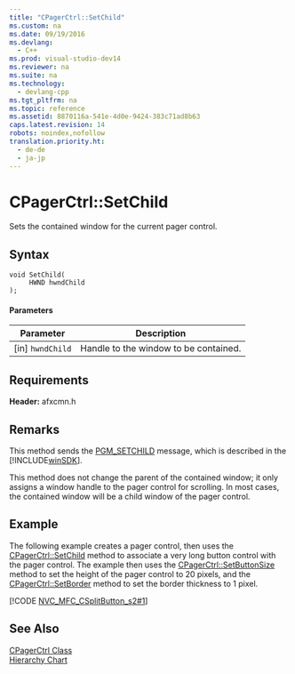 ```yaml
---
title: "CPagerCtrl::SetChild"
ms.custom: na
ms.date: 09/19/2016
ms.devlang: 
  - C++
ms.prod: visual-studio-dev14
ms.reviewer: na
ms.suite: na
ms.technology: 
  - devlang-cpp
ms.tgt_pltfrm: na
ms.topic: reference
ms.assetid: 8870116a-541e-4d0e-9424-383c71ad8b63
caps.latest.revision: 14
robots: noindex,nofollow
translation.priority.ht: 
  - de-de
  - ja-jp
---
```

# CPagerCtrl::SetChild
Sets the contained window for the current pager control.  
  
## Syntax  
  
```  
void SetChild(  
     HWND hwndChild  
);  
```  
  
#### Parameters  
  
|Parameter|Description|  
|---------------|-----------------|  
|[in] `hwndChild`|Handle to the window to be contained.|  
  
## Requirements  
 **Header:** afxcmn.h  
  
## Remarks  
 This method sends the [PGM_SETCHILD](http://msdn.microsoft.com/library/windows/desktop/bb760884) message, which is described in the [!INCLUDE[winSDK](../vs140/includes/winSDK_md.md)].  
  
 This method does not change the parent of the contained window; it only assigns a window handle to the pager control for scrolling. In most cases, the contained window will be a child window of the pager control.  
  
## Example  
 The following example creates a pager control, then uses the [CPagerCtrl::SetChild](../vs140/CPagerCtrl--SetChild.md) method to associate a very long button control with the pager control. The example then uses the [CPagerCtrl::SetButtonSize](../vs140/CPagerCtrl--SetButtonSize.md) method to set the height of the pager control to 20 pixels, and the [CPagerCtrl::SetBorder](../vs140/CPagerCtrl--SetBorder.md) method to set the border thickness to 1 pixel.  
  
 [!CODE [NVC_MFC_CSplitButton_s2#1](../CodeSnippet/VS_Snippets_Cpp/NVC_MFC_CSplitButton_s2#1)]  
  
## See Also  
 [CPagerCtrl Class](../vs140/CPagerCtrl-Class.md)   
 [Hierarchy Chart](../vs140/Hierarchy-Chart.md)